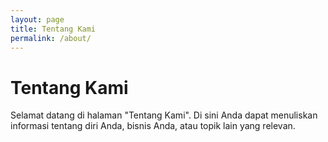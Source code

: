 ```yaml
---
layout: page
title: Tentang Kami
permalink: /about/
---
```


# Tentang Kami
Selamat datang di halaman "Tentang Kami". Di sini Anda dapat menuliskan informasi tentang diri Anda, bisnis Anda, atau topik lain yang relevan.
